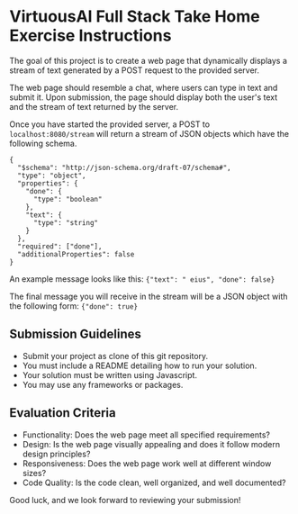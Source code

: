 # VirtuousAI Full Stack Take Home Exercise Instructions

The goal of this project is to create a web page that dynamically displays a stream of text generated by a POST request to the provided server.

The web page should resemble a chat, where users can type in text and submit it. Upon submission, the page should display both the user's text and the stream of text returned by the server.

Once you have started the provided server, a POST to `localhost:8080/stream` will return a stream of JSON objects which have the following schema.

```
{
  "$schema": "http://json-schema.org/draft-07/schema#",
  "type": "object",
  "properties": {
    "done": {
      "type": "boolean"
    },
    "text": {
      "type": "string"
    }
  },
  "required": ["done"],
  "additionalProperties": false
}
```

An example message looks like this: `{"text": " eius", "done": false}`

The final message you will receive in the stream will be a JSON object with the following form: `{"done": true}`


## Submission Guidelines
- Submit your project as clone of this git repository.
- You must include a README detailing how to run your solution.
- Your solution must be written using Javascript.
- You may use any frameworks or packages.

## Evaluation Criteria
- Functionality: Does the web page meet all specified requirements?
- Design: Is the web page visually appealing and does it follow modern design principles?
- Responsiveness: Does the web page work well at different window sizes?
- Code Quality: Is the code clean, well organized, and well documented?


Good luck, and we look forward to reviewing your submission!
